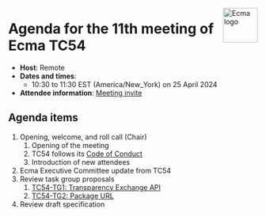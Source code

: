 <img src="https://tc54.org/images/ecma.svg" align="right" height="70" alt="Ecma logo" /> <!-- markdownlint-disable-line MD041 -->

# Agenda for the 11th meeting of Ecma TC54

- **Host**: Remote
- **Dates and times**:
    - 10:30 to 11:30 EST (America/New\_York) on 25 April 2024
- **Attendee information**: [Meeting invite](https://calendar.google.com/calendar/event?action=TEMPLATE&tmeid=MW43ZjdoZmF2cW11MXZzM2Y5ZHNobmt0cjhfMjAyMzEyMTRUMTUzMDAwWiBjXzg4NGRlY2RlNWExNTI5MDJiYjUxYTYyZjg5NTUwZDBmMzc0ODQ4NDUzNGYwOGM2Mzc5MmYyZTY1NGYyYTdlYmNAZw&tmsrc=c_884decde5a152902bb51a62f89550d0f3748484534f08c63792f2e654f2a7ebc%40group.calendar.google.com&scp=ALL)


## Agenda items

1. Opening, welcome, and roll call (Chair)
    1. Opening of the meeting
    1. TC54 follows its [Code of Conduct](https://tc54.org/code-of-conduct/)
    1. Introduction of new attendees
1. Ecma Executive Committee update from TC54
1. Review task group proposals
    1. [TC54-TG1: Transparency Exchange API](https://docs.google.com/document/d/1DK1vQWNv7Kh31sUOKSv_wN90Dm4UXWg7EyyfzHA--9k/edit)
    1. [TC54-TG2: Package URL](https://docs.google.com/document/d/1BkBd4PRhpP_u1WO_GueYB89vehT_HPKgFMMfbTuKWV4/edit)
1. Review draft specification
